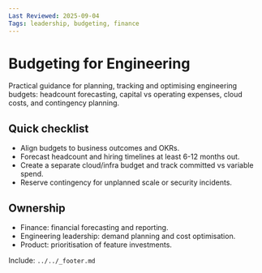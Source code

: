 ```yaml
---
Last Reviewed: 2025-09-04
Tags: leadership, budgeting, finance
---
```

# Budgeting for Engineering

Practical guidance for planning, tracking and optimising engineering budgets: headcount forecasting, capital vs operating expenses, cloud costs, and contingency planning.

## Quick checklist

- Align budgets to business outcomes and OKRs.
- Forecast headcount and hiring timelines at least 6-12 months out.
- Create a separate cloud/infra budget and track committed vs variable spend.
- Reserve contingency for unplanned scale or security incidents.

## Ownership

- Finance: financial forecasting and reporting.
- Engineering leadership: demand planning and cost optimisation.
- Product: prioritisation of feature investments.

Include: `../../_footer.md`
